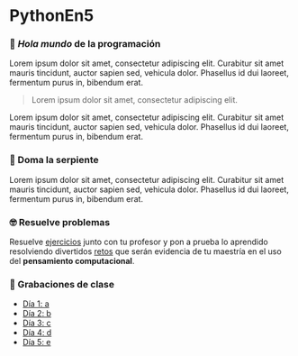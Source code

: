 
# PythonEn5

### 👋 *Hola mundo* de la programación

Lorem ipsum dolor sit amet, consectetur adipiscing elit. Curabitur sit amet mauris tincidunt, auctor sapien sed, vehicula dolor. Phasellus id dui laoreet, fermentum purus in, bibendum erat.

> Lorem ipsum dolor sit amet, consectetur adipiscing elit.

Lorem ipsum dolor sit amet, consectetur adipiscing elit. Curabitur sit amet mauris tincidunt, auctor sapien sed, vehicula dolor. Phasellus id dui laoreet, fermentum purus in, bibendum erat.

### 🐍 Doma la serpiente

Lorem ipsum dolor sit amet, consectetur adipiscing elit. Curabitur sit amet mauris tincidunt, auctor sapien sed, vehicula dolor. Phasellus id dui laoreet, fermentum purus in, bibendum erat.

### 🤓 Resuelve problemas

Resuelve [ejercicios](https://www.youtube.com/) junto con tu profesor y pon a prueba lo aprendido resolviendo divertidos [retos](https://www.youtube.com/) que serán evidencia de tu maestría en el uso del **pensamiento computacional**.

### 🍿 Grabaciones de clase

- [Día 1: a](https://www.youtube.com/)
- [Día 2: b](https://www.youtube.com/)
- [Día 3: c](https://www.youtube.com/)
- [Día 4: d](https://www.youtube.com/)
- [Día 5: e](https://www.youtube.com/)